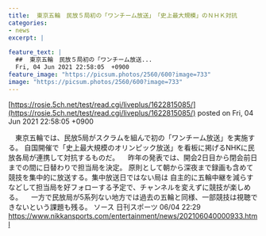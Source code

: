 ```yaml
---
title:  東京五輪　民放５局初の「ワンチーム放送」　「史上最大規模」のＮＨＫ対抗  
categories:
- news
excerpt: |
  
feature_text: |
  ##  東京五輪　民放５局初の「ワンチーム放送...
  Fri, 04 Jun 2021 22:58:05  +0900
feature_image: "https://picsum.photos/2560/600?image=733"
image: "https://picsum.photos/2560/600?image=733"
---
```


[https://rosie.5ch.net/test/read.cgi/liveplus/1622815085/](https://rosie.5ch.net/test/read.cgi/liveplus/1622815085/)
posted on Fri, 04 Jun 2021 22:58:05  +0900

<!--more-->

　東京五輪では、民放5局がスクラムを組んで初の「ワンチーム放送」を実施する。 自国開催で「史上最大規模のオリンピック放送」を看板に掲げるNHKに民放各局が連携して対抗するものだ。 　昨年の発表では、開会2日目から閉会前日までの間に日替わりで担当局を決定。 原則として朝から深夜まで録画も含めて競技を集中的に放送する。集中放送日ではない局は 自主的に五輪中継を減らすなどして担当局を好フォローする予定で、チャンネルを変えずに競技が楽しめる。 　一方で民放局が5系列ない地方では過去の五輪と同様、一部競技は視聴できないという課題も残る。 ソース 日刊スポーツ 06/04 22:29 https://www.nikkansports.com/entertainment/news/202106040000933.html
